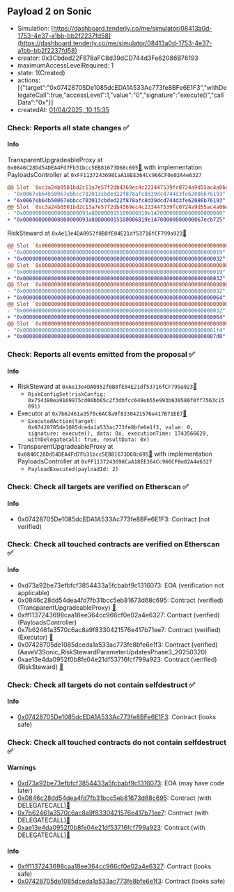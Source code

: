 ## Payload 2 on Sonic

- Simulation: [https://dashboard.tenderly.co/me/simulator/08413a0d-1753-4e37-a1bb-bb2f2237fd58](https://dashboard.tenderly.co/me/simulator/08413a0d-1753-4e37-a1bb-bb2f2237fd58)
- creator: 0x3Cbded22F878aFC8d39dCD744d3Fe62086B76193
- maximumAccessLevelRequired: 1
- state: 1(Created)
- actions: [{"target":"0x07428705De1085dcEDA1A533Ac773fe8BFe6E1F3","withDelegateCall":true,"accessLevel":1,"value":"0","signature":"execute()","callData":"0x"}]
- createdAt: [01/04/2025, 10:15:35](https://sonicscan.org//tx/0x4657e2e3aecb7b6232fbb715da192ef0bbe82cacf9ca2db9c024562dcab97941)

### Check: Reports all state changes :white_check_mark:

#### Info


TransparentUpgradeableProxy at `0x0846C28Dd54DEA4Fd7Fb31bcc5EB81673D68c695`[:ghost:](https://github.com/bgd-labs/aave-address-book "GovernanceV3Sonic.PAYLOADS_CONTROLLER") with implementation PayloadsController at `0xFF1137243698CaA18EE364Cc966CF0e02A4e6327`
```diff
@@ Slot `0xc3a24b0501bd2c13a7e57f2db4369ec4c223447539fc0724a9d55ac4a06ebd4d` @@
- "0x0067eb64b50067ebbcc702013cbded22f878afc8d39dcd744d3fe62086b76193"
+ "0x0067eb64b50067ebbcc703013cbded22f878afc8d39dcd744d3fe62086b76193"
@@ Slot `0xc3a24b0501bd2c13a7e57f2db4369ec4c223447539fc0724a9d55ac4a06ebd4e` @@
- "0x000000000000000000093a800000015180006819e14700000000000000000000"
+ "0x000000000000000000093a800000015180006819e14700000000000067ecb725"
```

RiskSteward at `0xAe13e4DA0952f0B8fE04E21df53716fCF799a923`[:ghost:](https://github.com/bgd-labs/aave-address-book "AaveV3Sonic.RISK_STEWARD")
```diff
@@ Slot `0x0000000000000000000000000000000000000000000000000000000000000002` @@
- "0x0000000000000000000000000000000000000000000000000000000000000019"
+ "0x0000000000000000000000000000000000000000000000000000000000000032"
@@ Slot `0x0000000000000000000000000000000000000000000000000000000000000004` @@
- "0x0000000000000000000000000000000000000000000000000000000000000019"
+ "0x0000000000000000000000000000000000000000000000000000000000000032"
@@ Slot `0x000000000000000000000000000000000000000000000000000000000000000e` @@
- "0x0000000000000000000000000000000000000000000000000000000000000032"
+ "0x0000000000000000000000000000000000000000000000000000000000000064"
@@ Slot `0x0000000000000000000000000000000000000000000000000000000000000010` @@
- "0x0000000000000000000000000000000000000000000000000000000000000032"
+ "0x0000000000000000000000000000000000000000000000000000000000000064"
@@ Slot `0x0000000000000000000000000000000000000000000000000000000000000012` @@
- "0x00000000000000000000000000000000000000000000000000000000000001f4"
+ "0x00000000000000000000000000000000000000000000000000000000000007d0"
```


### Check: Reports all events emitted from the proposal :white_check_mark:

#### Info

- RiskSteward at `0xAe13e4DA0952f0B8fE04E21df53716fCF799a923`[:ghost:](https://github.com/bgd-labs/aave-address-book "AaveV3Sonic.RISK_STEWARD")
  - `RiskConfigSet(riskConfig: 0x754380ea9169975cd00bb65c2f3dbfcc649eb55e993b630580f0ff7563c15691)`
- Executor at `0x7b62461a3570c6AC8a9f8330421576e417B71EE7`[:ghost:](https://github.com/bgd-labs/aave-address-book "AaveV3Sonic.ACL_ADMIN, GovernanceV3Sonic.EXECUTOR_LVL_1")
  - `ExecutedAction(target: 0x07428705de1085dceda1a533ac773fe8bfe6e1f3, value: 0, signature: execute(), data: 0x, executionTime: 1743566629, withDelegatecall: true, resultData: 0x)`
- TransparentUpgradeableProxy at `0x0846C28Dd54DEA4Fd7Fb31bcc5EB81673D68c695`[:ghost:](https://github.com/bgd-labs/aave-address-book "GovernanceV3Sonic.PAYLOADS_CONTROLLER") with implementation PayloadsController at `0xFF1137243698CaA18EE364Cc966CF0e02A4e6327`
  - `PayloadExecuted(payloadId: 2)`

### Check: Check all targets are verified on Etherscan :white_check_mark:

#### Info

- 0x07428705De1085dcEDA1A533Ac773fe8BFe6E1F3: Contract (not verified) 

### Check: Check all touched contracts are verified on Etherscan :white_check_mark:

#### Info

- 0xd73a92be73efbfcf3854433a5fcbabf9c1316073: EOA (verification not applicable)
- 0x0846c28dd54dea4fd7fb31bcc5eb81673d68c695: Contract (verified) (TransparentUpgradeableProxy) [:ghost:](https://github.com/bgd-labs/aave-address-book "GovernanceV3Sonic.PAYLOADS_CONTROLLER")
- 0xff1137243698caa18ee364cc966cf0e02a4e6327: Contract (verified) (PayloadsController) 
- 0x7b62461a3570c6ac8a9f8330421576e417b71ee7: Contract (verified) (Executor) [:ghost:](https://github.com/bgd-labs/aave-address-book "AaveV3Sonic.ACL_ADMIN, GovernanceV3Sonic.EXECUTOR_LVL_1")
- 0x07428705de1085dceda1a533ac773fe8bfe6e1f3: Contract (verified) (AaveV3Sonic_RiskStewardParameterUpdatesPhase3_20250320) 
- 0xae13e4da0952f0b8fe04e21df53716fcf799a923: Contract (verified) (RiskSteward) [:ghost:](https://github.com/bgd-labs/aave-address-book "AaveV3Sonic.RISK_STEWARD")

### Check: Check all targets do not contain selfdestruct :white_check_mark:

#### Info

- [0x07428705De1085dcEDA1A533Ac773fe8BFe6E1F3](https://sonicscan.org//address/0x07428705De1085dcEDA1A533Ac773fe8BFe6E1F3): Contract (looks safe)

### Check: Check all touched contracts do not contain selfdestruct :white_check_mark:

#### Warnings

- [0xd73a92be73efbfcf3854433a5fcbabf9c1316073](https://sonicscan.org//address/0xd73a92be73efbfcf3854433a5fcbabf9c1316073): EOA (may have code later)
- [0x0846c28dd54dea4fd7fb31bcc5eb81673d68c695](https://sonicscan.org//address/0x0846c28dd54dea4fd7fb31bcc5eb81673d68c695): Contract (with DELEGATECALL)[:ghost:](https://github.com/bgd-labs/aave-address-book "GovernanceV3Sonic.PAYLOADS_CONTROLLER")
- [0x7b62461a3570c6ac8a9f8330421576e417b71ee7](https://sonicscan.org//address/0x7b62461a3570c6ac8a9f8330421576e417b71ee7): Contract (with DELEGATECALL)[:ghost:](https://github.com/bgd-labs/aave-address-book "AaveV3Sonic.ACL_ADMIN, GovernanceV3Sonic.EXECUTOR_LVL_1")
- [0xae13e4da0952f0b8fe04e21df53716fcf799a923](https://sonicscan.org//address/0xae13e4da0952f0b8fe04e21df53716fcf799a923): Contract (with DELEGATECALL)[:ghost:](https://github.com/bgd-labs/aave-address-book "AaveV3Sonic.RISK_STEWARD")

#### Info

- [0xff1137243698caa18ee364cc966cf0e02a4e6327](https://sonicscan.org//address/0xff1137243698caa18ee364cc966cf0e02a4e6327): Contract (looks safe)
- [0x07428705de1085dceda1a533ac773fe8bfe6e1f3](https://sonicscan.org//address/0x07428705de1085dceda1a533ac773fe8bfe6e1f3): Contract (looks safe)

